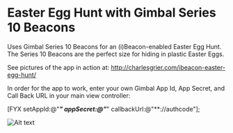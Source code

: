 Easter Egg Hunt with Gimbal Series 10 Beacons
=============

Uses Gimbal Series 10 Beacons for an (i)Beacon-enabled Easter Egg Hunt.  The Series 10 Beacons are the perfect size for hiding in plastic Easter Eggs. 

See pictures of the app in action at: http://charlesgrier.com/ibeacon-easter-egg-hunt/

In order for the app to work, enter your own Gimbal App Id, App Secret, and Call Back URL in your main view controller:

   [FYX setAppId:@"***"
   appSecret:@"***"
   callbackUrl:@"**://authcode"];

![Alt text](http://charlesgrier.com/wp-content/uploads/2014/04/IMG_5338.png "Easter Egg Hunt")
